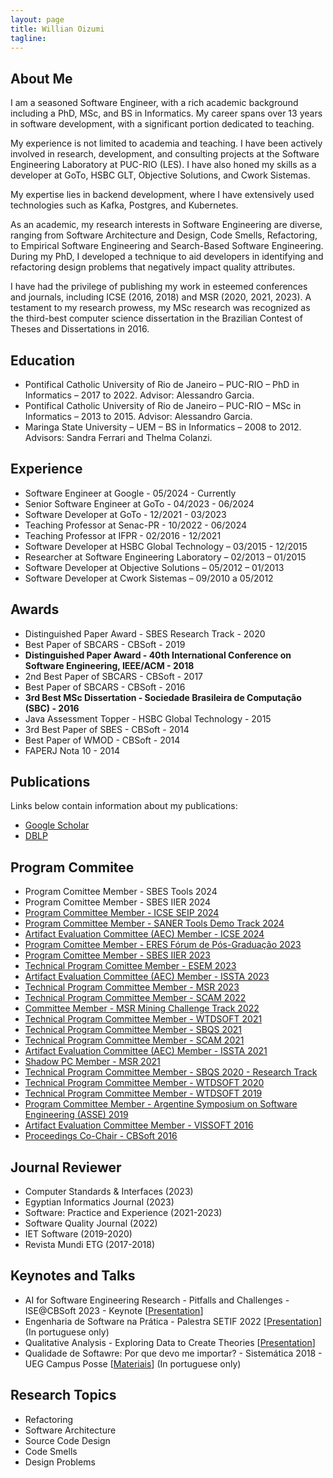 ```yaml
---
layout: page
title: Willian Oizumi
tagline:
---
```


## About Me

I am a seasoned Software Engineer, with a rich academic background including a PhD, MSc, and BS in Informatics. My career spans over 13 years in software development, with a significant portion dedicated to teaching.

My experience is not limited to academia and teaching. I have been actively involved in research, development, and consulting projects at the Software Engineering Laboratory at PUC-RIO (LES). I have also honed my skills as a developer at GoTo, HSBC GLT, Objective Solutions, and Cwork Sistemas.

My expertise lies in backend development, where I have extensively used technologies such as Kafka, Postgres, and Kubernetes.

As an academic, my research interests in Software Engineering are diverse, ranging from Software Architecture and Design, Code Smells, Refactoring, to Empirical Software Engineering and Search-Based Software Engineering. During my PhD, I developed a technique to aid developers in identifying and refactoring design problems that negatively impact quality attributes.

I have had the privilege of publishing my work in esteemed conferences and journals, including ICSE (2016, 2018) and MSR (2020, 2021, 2023). A testament to my research prowess, my MSc research was recognized as the third-best computer science dissertation in the Brazilian Contest of Theses and Dissertations in 2016.

## Education

<ul class="education">
  <li>Pontifical Catholic University of Rio de Janeiro – PUC-RIO – PhD in Informatics – 2017 to 2022. Advisor: Alessandro Garcia.</li>
  <li>Pontifical Catholic University of Rio de Janeiro – PUC-RIO – MSc in Informatics – 2013 to 2015. Advisor: Alessandro Garcia.</li>
  <li>Maringa State University – UEM – BS in Informatics – 2008 to 2012. Advisors: Sandra Ferrari and Thelma Colanzi.</li>
</ul>

## Experience

<ul class="experience">
  <li>Software Engineer at Google - 05/2024 - Currently</li>
  <li>Senior Software Engineer at GoTo - 04/2023 - 06/2024</li>
  <li>Software Developer at GoTo - 12/2021 - 03/2023</li>
  <li>Teaching Professor at Senac-PR - 10/2022 - 06/2024</li>
  <li>Teaching Professor at IFPR - 02/2016 - 12/2021</li>
  <li>Software Developer at HSBC Global Technology – 03/2015 - 12/2015</li>
  <li>Researcher at Software Engineering Laboratory – 02/2013 – 01/2015</li>
  <li>Software Developer at Objective Solutions – 05/2012 – 01/2013</li>
  <li>Software Developer at Cwork Sistemas – 09/2010 a 05/2012</li>
</ul>

## Awards

<ul class="awards">
  <li>Distinguished Paper Award - SBES Research Track - 2020</li>
  <li>Best Paper of SBCARS - CBSoft - 2019</li>
  <li><strong>Distinguished Paper Award - 40th International Conference on Software Engineering, IEEE/ACM - 2018</strong></li>
  <li>2nd Best Paper of SBCARS - CBSoft - 2017</li>
  <li>Best Paper of SBCARS - CBSoft - 2016</li>
  <li><strong>3rd Best MSc Dissertation - Sociedade Brasileira de Computação (SBC) - 2016</strong></li>
  <li>Java Assessment Topper - HSBC Global Technology - 2015</li>
  <li>3rd Best Paper of SBES - CBSoft - 2014</li>
  <li>Best Paper of WMOD - CBSoft - 2014</li>
  <li>FAPERJ Nota 10 - 2014</li>
</ul>

## Publications

Links below contain information about my publications:

<ul class="publications">
	<li><a href="https://scholar.google.com.br/citations?user=8Kkur44AAAAJ&hl=pt-BR&oi=sra">Google Scholar</a></li>
	<li><a href="http://dblp.uni-trier.de/pers/hd/o/Oizumi:Willian_Nalepa">DBLP</a></li>
</ul>

## Program Commitee

<ul class="service">
	<li>Program Comittee Member - SBES Tools 2024</li>
	<li>Program Comittee Member - SBES IIER 2024</li>
	<li><a href="https://conf.researchr.org/committee/icse-2024/icse-2024-software-engineering-in-practice-software-engineering-in-practice">Program Committee Member - ICSE SEIP 2024</a></li>
	<li><a href="https://conf.researchr.org/track/saner-2024/saner-2024-tool-demo-track-">Program Committee Member - SANER Tools Demo Track 2024</a></li>
	<li><a href="https://conf.researchr.org/track/icse-2024/icse-2024-artifact-evaluation">Artifact Evaluation Committee (AEC) Member - ICSE 2024</a></li>
	<li><a href="https://eres-sbc-br.github.io/eres2023/chamada/">Program Comittee Member - ERES Fórum de Pós-Graduação 2023</a></li>
	<li><a href="https://cbsoft2023.ufms.br/en-US/sbes/ideias">Program Comittee Member - SBES IIER 2023</a></li>
	<li><a href="https://conf.researchr.org/track/esem-2023/esem-2023-technical-track">Technical Program Comittee Member - ESEM 2023</a></li>
	<li><a href="https://2023.issta.org/track/issta-2023-artifact-evaluation#About">Artifact Evaluation Committee (AEC) Member - ISSTA 2023</a></li>
	<li><a href="https://conf.researchr.org/track/msr-2023/msr-2023-technical-papers">Technical Program Committee Member - MSR 2023</a></li>
	<li><a href="http://www.ieee-scam.org/2022/#pc">Technical Program Committee Member - SCAM 2022</a></li>
	<li><a href="https://conf.researchr.org/track/msr-2022/msr-2022-mining-challenge#Call-for-Mining-Challenge-Papers">Committee Member - MSR Mining Challenge Track 2022</a></li>
	<li><a href="http://cbsoft2021.joinville.udesc.br/wtdsoft.php">Technical Program Committee Member - WTDSOFT 2021</a></li>
	<li><a href="http://sbqs.sbc.org.br/2021/index.php/en-us/chamada-de-trabalho-2/trabalhos-tecnicos-e-relatos-de-experiencia">Technical Program Committee Member - SBQS 2021</a></li>
	<li><a href="http://www.ieee-scam.org/2021/#home">Technical Program Committee Member - SCAM 2021</a></li>
	<li><a href="https://conf.researchr.org/track/issta-2021/issta-2021-artifact-evaluation#Call-for-Artifacts">Artifact Evaluation Committee (AEC) Member - ISSTA 2021</a></li>
	<li><a href="https://2021.msrconf.org/track/msr-2021-shadow-pc">Shadow PC Member - MSR 2021</a></li>
	<li><a href="http://sbqs.sbc.org.br/index.php/pt/chamada-de-trabalho/trabalhos-tecnicos">Technical Program Committee Member - SBQS 2020 - Research Track</a></li>
	<li><a href="http://cbsoft2020.imd.ufrn.br/wtdsoft.php">Technical Program Committee Member - WTDSOFT 2020</a></li>
	<li><a href="http://cbsoft2019.ufba.br/#/wtdsoft">Technical Program Committee Member - WTDSOFT 2019</a></li>
	<li><a href="http://48jaiio.sadio.org.ar/">Program Committee Member - Argentine Symposium on Software Engineering (ASSE) 2019</a></li>	
	<li><a href="http://vissoft16.ysu.edu/committee.html">Artifact Evaluation Committee Member - VISSOFT 2016</a></li>
	<li><a href="http://cbsoft.org/cbsoft2016/anais">Proceedings Co-Chair - CBSoft 2016</a></li>
</ul>

## Journal Reviewer

<ul class="reviews">
	<li>Computer Standards & Interfaces (2023)</li>
	<li>Egyptian Informatics Journal (2023)</li>
	<li>Software: Practice and Experience (2021-2023)</li>
	<li>Software Quality Journal (2022)</li>
	<li>IET Software (2019-2020)</li>
	<li>Revista Mundi ETG (2017-2018)</li>
</ul>

## Keynotes and Talks

<ul class="talks">
  <li>AI for Software Engineering Research - Pitfalls and Challenges - ISE@CBSoft 2023 - Keynote [<a href="http://wnoizumi.github.io/talks/talk_ise_cbsoft2023.pdf">Presentation</a>]</li>
  <li>Engenharia de Software na Prática - Palestra SETIF 2022 [<a href="https://docs.google.com/presentation/d/1_xxC3acNbVmnomFPa-U4slclubfQkV5sPsQSe3b375A/edit?usp=sharing">Presentation</a>] (In portuguese only)</li>
  <li>Qualitative Analysis - Exploring Data to Create Theories [<a href="http://wnoizumi.github.io/talks/qualitative-analysis.pdf">Presentation</a>]</li>
  <li>Qualidade de Softawre: Por que devo me importar? - Sistemática 2018 - UEG Campus Posse [<a href="https://drive.google.com/open?id=1bNXGoO7DRoz1DW1OWhLvbCE7E_AJxm4l">Materiais</a>] (In portuguese only)</li>
</ul>

## Research Topics

<ul class="research">
  <li>Refactoring</li>
  <li>Software Architecture</li>
  <li>Source Code Design</li>
  <li>Code Smells</li>
  <li>Design Problems</li>
</ul>



